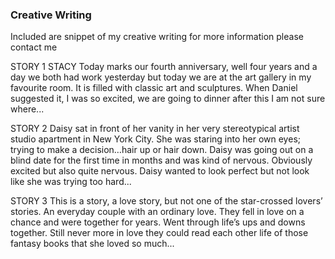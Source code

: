 <h3>Creative Writing</h3>
<p>Included are snippet of my creative writing for more information please contact me

STORY 1 
STACY
Today marks our fourth anniversary, well four years and a day we both had work yesterday but today we are at the art gallery in my favourite room. It is filled with classic art and sculptures. When Daniel suggested it, I was so excited, we are going to dinner after this I am not sure where...

STORY 2
Daisy sat in front of her vanity in her very stereotypical artist studio apartment in New York City. She was staring into her own eyes; trying to make a decision…hair up or hair down. Daisy was going out on a blind date for the first time in months and was kind of nervous. Obviously excited but also quite nervous. Daisy wanted to look perfect but not look like she was trying too hard...

STORY 3
This is a story, a love story, but not one of the star-crossed lovers’ stories. An everyday couple with an ordinary love. They fell in love on a chance and were together for years. Went through life’s ups and downs together. 
Still never more in love they could read each other life of those fantasy books that she loved so much...
</p>